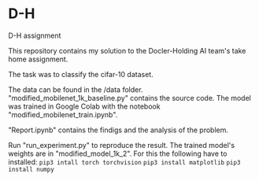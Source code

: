 # D-H
D-H assignment

This repository contains my solution to the Docler-Holding AI team's take home assignment.

The task was to classify the cifar-10 dataset.

The data can be found in the /data folder.
"modified_mobilenet_1k_baseline.py" contains the source code. The model was trained in Google Colab with the notebook "modified_mobilenet_train.ipynb".

"Report.ipynb" contains the findigs and the analysis of the problem.

Run "run_experiment.py" to reproduce the result. The trained model's weights are in "modified_model_1k_2".
For this the following have to installed:
`pip3 intall torch torchvision` `pip3 install matplotlib` `pip3 install numpy`
